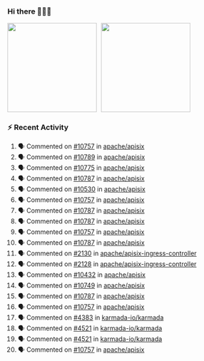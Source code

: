 ### Hi there 👋👋👋

<div style="display: flex; gap: 10px;">
  <img height="200px" src="https://github-readme-stats.vercel.app/api?username=Vacant2333&show_icons=true&theme=flag-india&count_private=true&hide_rank=true&include_all_commits=true">
  <img height="200px" src="https://github-readme-stats.vercel.app/api/top-langs/?username=Vacant2333&layout=donut">
</div>

### :zap: Recent Activity

<!--START_SECTION:activity-->
1. 🗣 Commented on [#10757](https://github.com/apache/apisix/issues/10757#issuecomment-1886365593) in [apache/apisix](https://github.com/apache/apisix)
2. 🗣 Commented on [#10789](https://github.com/apache/apisix/issues/10789#issuecomment-1885165722) in [apache/apisix](https://github.com/apache/apisix)
3. 🗣 Commented on [#10775](https://github.com/apache/apisix/issues/10775#issuecomment-1885162958) in [apache/apisix](https://github.com/apache/apisix)
4. 🗣 Commented on [#10787](https://github.com/apache/apisix/issues/10787#issuecomment-1884754430) in [apache/apisix](https://github.com/apache/apisix)
5. 🗣 Commented on [#10530](https://github.com/apache/apisix/issues/10530#issuecomment-1884331032) in [apache/apisix](https://github.com/apache/apisix)
6. 🗣 Commented on [#10757](https://github.com/apache/apisix/issues/10757#issuecomment-1884318238) in [apache/apisix](https://github.com/apache/apisix)
7. 🗣 Commented on [#10787](https://github.com/apache/apisix/issues/10787#issuecomment-1884302498) in [apache/apisix](https://github.com/apache/apisix)
8. 🗣 Commented on [#10787](https://github.com/apache/apisix/issues/10787#issuecomment-1884298810) in [apache/apisix](https://github.com/apache/apisix)
9. 🗣 Commented on [#10757](https://github.com/apache/apisix/issues/10757#issuecomment-1884265225) in [apache/apisix](https://github.com/apache/apisix)
10. 🗣 Commented on [#10787](https://github.com/apache/apisix/issues/10787#issuecomment-1884101309) in [apache/apisix](https://github.com/apache/apisix)
11. 🗣 Commented on [#2130](https://github.com/apache/apisix-ingress-controller/issues/2130#issuecomment-1883384438) in [apache/apisix-ingress-controller](https://github.com/apache/apisix-ingress-controller)
12. 🗣 Commented on [#2128](https://github.com/apache/apisix-ingress-controller/issues/2128#issuecomment-1883382075) in [apache/apisix-ingress-controller](https://github.com/apache/apisix-ingress-controller)
13. 🗣 Commented on [#10432](https://github.com/apache/apisix/issues/10432#issuecomment-1883362719) in [apache/apisix](https://github.com/apache/apisix)
14. 🗣 Commented on [#10749](https://github.com/apache/apisix/issues/10749#issuecomment-1883341718) in [apache/apisix](https://github.com/apache/apisix)
15. 🗣 Commented on [#10787](https://github.com/apache/apisix/issues/10787#issuecomment-1883336959) in [apache/apisix](https://github.com/apache/apisix)
16. 🗣 Commented on [#10757](https://github.com/apache/apisix/issues/10757#issuecomment-1882878139) in [apache/apisix](https://github.com/apache/apisix)
17. 🗣 Commented on [#4383](https://github.com/karmada-io/karmada/pull/4383#issuecomment-1881385759) in [karmada-io/karmada](https://github.com/karmada-io/karmada)
18. 🗣 Commented on [#4521](https://github.com/karmada-io/karmada/pull/4521#issuecomment-1881370658) in [karmada-io/karmada](https://github.com/karmada-io/karmada)
19. 🗣 Commented on [#4521](https://github.com/karmada-io/karmada/pull/4521#issuecomment-1880938504) in [karmada-io/karmada](https://github.com/karmada-io/karmada)
20. 🗣 Commented on [#10757](https://github.com/apache/apisix/issues/10757#issuecomment-1880751954) in [apache/apisix](https://github.com/apache/apisix)
<!--END_SECTION:activity-->
